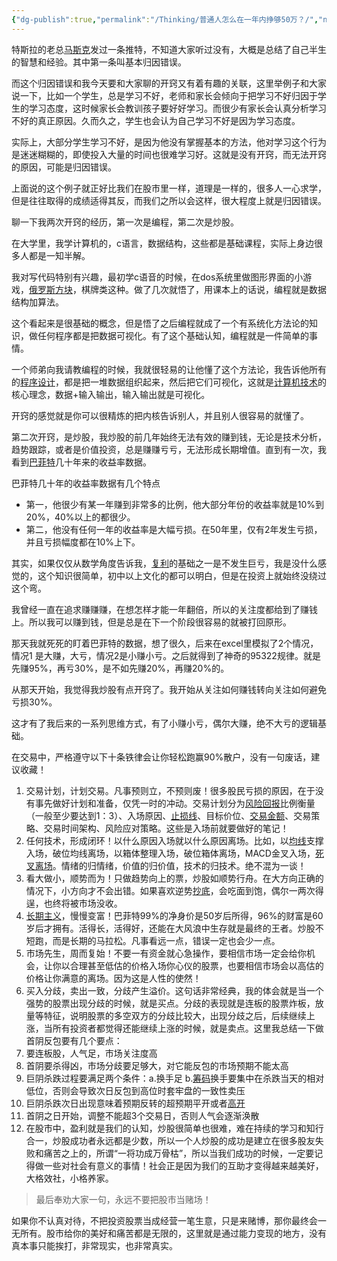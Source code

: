 ```yaml
---
{"dg-publish":true,"permalink":"/Thinking/普通人怎么在一年内挣够50万？/","noteIcon":"","created":"2025-03-14T23:40:27.312+08:00"}
---
```









特斯拉的老总[马斯克](https://www.zhihu.com/search?q=%E9%A9%AC%E6%96%AF%E5%85%8B&search_source=Entity&hybrid_search_source=Entity&hybrid_search_extra=%7B%22sourceType%22%3A%22answer%22%2C%22sourceId%22%3A2907265960%7D)发过一条推特，不知道大家听过没有，大概是总结了自己半生的智慧和经验。其中第一条叫基本归因错误。

而这个归因错误和我今天要和大家聊的开窍又有着有趣的关联，这里举例子和大家说一下，比如一个学生，总是学习不好，老师和家长会倾向于把学习不好归因于学生的学习态度，这时候家长会教训孩子要好好学习。而很少有家长会认真分析学习不好的真正原因。久而久之，学生也会认为自己学习不好是因为学习态度。

实际上，大部分学生学习不好，是因为他没有掌握基本的方法，他对学习这个行为是迷迷糊糊的，即使投入大量的时间也很难学习好。这就是没有开窍，而无法开窍的原因，可能是归因错误。

上面说的这个例子就正好比我们在股市里一样，道理是一样的，很多人一心求学，但是往往取得的成绩适得其反，而我们之所以会这样，很大程度上就是归因错误。

  

聊一下我两次开窍的经历，第一次是编程，第二次是炒股。

在大学里，我学计算机的，c语言，数据结构，这些都是基础课程，实际上身边很多人都是一知半解。

我对写代码特别有兴趣，最初学c语音的时候，在dos系统里做图形界面的小游戏，[俄罗斯方块](https://www.zhihu.com/search?q=%E4%BF%84%E7%BD%97%E6%96%AF%E6%96%B9%E5%9D%97&search_source=Entity&hybrid_search_source=Entity&hybrid_search_extra=%7B%22sourceType%22%3A%22answer%22%2C%22sourceId%22%3A2904008177%7D)，棋牌类这种。做了几次就悟了，用课本上的话说，编程就是数据结构加算法。

这个看起来是很基础的概念，但是悟了之后编程就成了一个有系统化方法论的知识，做任何程序都是把数据可视化。有了这个基础认知，编程就是一件简单的事情。

一个师弟向我请教编程的时候，我就很轻易的让他懂了这个方法论，我告诉他所有的[程序设计](https://www.zhihu.com/search?q=%E7%A8%8B%E5%BA%8F%E8%AE%BE%E8%AE%A1&search_source=Entity&hybrid_search_source=Entity&hybrid_search_extra=%7B%22sourceType%22%3A%22answer%22%2C%22sourceId%22%3A2904008177%7D)，都是把一堆数据组织起来，然后把它们可视化，这就是[计算机技术](https://www.zhihu.com/search?q=%E8%AE%A1%E7%AE%97%E6%9C%BA%E6%8A%80%E6%9C%AF&search_source=Entity&hybrid_search_source=Entity&hybrid_search_extra=%7B%22sourceType%22%3A%22answer%22%2C%22sourceId%22%3A2904008177%7D)的核心理念，数据+输入输出，输入输出就是可视化。

开窍的感觉就是你可以很精炼的把内核告诉别人，并且别人很容易的就懂了。

第二次开窍，是炒股，我炒股的前几年始终无法有效的赚到钱，无论是技术分析，趋势跟踪，或者是价值投资，总是赚赚亏亏，无法形成长期增值。直到有一次，我看到[巴菲特](https://www.zhihu.com/search?q=%E5%B7%B4%E8%8F%B2%E7%89%B9&search_source=Entity&hybrid_search_source=Entity&hybrid_search_extra=%7B%22sourceType%22%3A%22answer%22%2C%22sourceId%22%3A2904008177%7D)几十年来的收益率数据。

  

巴菲特几十年的收益率数据有几个特点

- 第一，他很少有某一年赚到非常多的比例，他大部分年份的收益率就是10%到20%，40%以上的都很少。
- 第二，他没有任何一年的收益率是大幅亏损。在50年里，仅有2年发生亏损，并且亏损幅度都在10%上下。

其实，如果仅仅从数学角度告诉我，[复利](https://www.zhihu.com/search?q=%E5%A4%8D%E5%88%A9&search_source=Entity&hybrid_search_source=Entity&hybrid_search_extra=%7B%22sourceType%22%3A%22answer%22%2C%22sourceId%22%3A2904008177%7D)的基础之一是不发生巨亏，我是没什么感觉的，这个知识很简单，初中以上文化的都可以明白，但是在投资上就始终没绕过这个弯。

我曾经一直在追求赚赚赚，在想怎样才能一年翻倍，所以的关注度都给到了赚钱上。所以我可以赚到钱，但是总是在下一个阶段很容易的就被打回原形。

那天我就死死的盯着巴菲特的数据，想了很久，后来在excel里模拟了2个情况，情况1 是大赚，大亏，情况2是小赚小亏。之后就得到了神奇的95322规律。就是先赚95%，再亏30%，是不如先赚20%，再赚20%的。

从那天开始，我觉得我炒股有点开窍了。我开始从关注如何赚钱转向关注如何避免亏损30%。

这才有了我后来的一系列思维方式，有了小赚小亏，偶尔大赚，绝不大亏的逻辑基础。

  

在交易中，严格遵守以下十条铁律会让你轻松跑赢90%散户，没有一句废话，建议收藏！

1.  交易计划，计划交易。凡事预则立，不预则废！很多股民亏损的原因，在于没有事先做好计划和准备，仅凭一时的冲动。交易计划分为[风险回报](https://www.zhihu.com/search?q=%E9%A3%8E%E9%99%A9%E5%9B%9E%E6%8A%A5&search_source=Entity&hybrid_search_source=Entity&hybrid_search_extra=%7B%22sourceType%22%3A%22answer%22%2C%22sourceId%22%3A2904008177%7D)比例衡量（一般至少要达到1：3）、入场原因、[止损线](https://www.zhihu.com/search?q=%E6%AD%A2%E6%8D%9F%E7%BA%BF&search_source=Entity&hybrid_search_source=Entity&hybrid_search_extra=%7B%22sourceType%22%3A%22answer%22%2C%22sourceId%22%3A2907265960%7D)、目标价位、[交易金额](https://www.zhihu.com/search?q=%E4%BA%A4%E6%98%93%E9%87%91%E9%A2%9D&search_source=Entity&hybrid_search_source=Entity&hybrid_search_extra=%7B%22sourceType%22%3A%22answer%22%2C%22sourceId%22%3A2904008177%7D)、交易策略、交易时间架构、风险应对策略。这些是入场前就要做好的笔记！
2.  任何技术，形成闭环！以什么原因入场就以什么原因离场。比如，以[均线](https://www.zhihu.com/search?q=%E5%9D%87%E7%BA%BF&search_source=Entity&hybrid_search_source=Entity&hybrid_search_extra=%7B%22sourceType%22%3A%22answer%22%2C%22sourceId%22%3A2904008177%7D)支撑入场，破位均线离场，以箱体整理入场，破位箱体离场，MACD金叉入场，[死叉离场](https://www.zhihu.com/search?q=%E6%AD%BB%E5%8F%89%E7%A6%BB%E5%9C%BA&search_source=Entity&hybrid_search_source=Entity&hybrid_search_extra=%7B%22sourceType%22%3A%22answer%22%2C%22sourceId%22%3A2904008177%7D)。情绪的归情绪，价值的归价值，技术的归技术。绝不混为一谈！
3. 看大做小，顺势而为！只做趋势向上的票，炒股如顺势行舟。在大方向正确的情况下，小方向才不会出错。如果喜欢逆势[抄底](https://www.zhihu.com/search?q=%E6%8A%84%E5%BA%95&search_source=Entity&hybrid_search_source=Entity&hybrid_search_extra=%7B%22sourceType%22%3A%22answer%22%2C%22sourceId%22%3A2904008177%7D)，会吃面到饱，偶尔一两次得逞，也终将被市场没收。
4. [长期主义](https://www.zhihu.com/search?q=%E9%95%BF%E6%9C%9F%E4%B8%BB%E4%B9%89&search_source=Entity&hybrid_search_source=Entity&hybrid_search_extra=%7B%22sourceType%22%3A%22answer%22%2C%22sourceId%22%3A2904008177%7D)，慢慢变富！巴菲特99%的净身价是50岁后所得，96%的财富是60岁后才拥有。活得长，活得好，还能在大风浪中生存就是最终的王者。炒股不短跑，而是长期的马拉松。凡事看远一点，错误一定也会少一点。
5. 市场先生，周而复始！不要一有资金就心急操作，要相信市场一定会给你机会，让你以合理甚至低估的价格入场你心仪的股票，也要相信市场会以高估的价格让你满意的离场。因为这是人性的使然！
6. 买入分歧，卖出一致，分歧产生溢价。这句话非常经典，我的体会就是当一个强势的股票出现分歧的时候，就是买点。分歧的表现就是连板的股票炸板，放量等特征，说明股票的多空双方的分歧比较大，出现分歧之后，后续继续上涨，当所有投资者都觉得还能继续上涨的时候，就是卖点。这里我总结一下做首阴反包要有几个要点：
7.  要连板股，人气足，市场关注度高
8. 首阴要杀得凶，市场分歧要足够大，对它能反包的市场预期不能太高
9. 巨阴杀跌过程要满足两个条件：a.换手足 b.[筹码](https://www.zhihu.com/search?q=%E7%AD%B9%E7%A0%81&search_source=Entity&hybrid_search_source=Entity&hybrid_search_extra=%7B%22sourceType%22%3A%22answer%22%2C%22sourceId%22%3A2907265960%7D)换手要集中在杀跌当天的相对低位，否则会导致次日反包到高位时套牢盘的一致性卖压
10. 巨阴杀跌次日出现意味着预期反转的超预期平开或者[高开](https://www.zhihu.com/search?q=%E9%AB%98%E5%BC%80&search_source=Entity&hybrid_search_source=Entity&hybrid_search_extra=%7B%22sourceType%22%3A%22answer%22%2C%22sourceId%22%3A2907265960%7D)
11. 首阴之日开始，调整不能超3个交易日，否则人气会逐渐涣散
12. 在股市中，盈利就是我们的认知，炒股很简单也很难，难在持续的学习和知行合一，炒股成功者永远都是少数，所以一个人炒股的成功是建立在很多股友失败和痛苦之上的，所谓“一将功成万骨枯”，所以当我们成功的时候，一定要记得做一些对社会有意义的事情！社会正是因为我们的互助才变得越来越美好，大格效社，小格养家。
> 最后奉劝大家一句，永远不要把股市当赌场！

如果你不认真对待，不把投资股票当成经营一笔生意，只是来赌博，那你最终会一无所有。股市给你的美好和痛苦都是无限的，这里就是通过能力变现的地方，没有真本事只能挨打，非常现实，也非常真实。


​